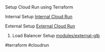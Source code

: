 Setup Cloud Run using Terraform

Internal Setup
[Internal Cloud Run](https://github.ford.com/gcp/tfm-cloud-run)

External Setup
[External Cloud Run](https://github.ford.com/gcp/tfm-cloud-run-external)

1. Load Balancer Setup
	[modules/external-glb](https://github.ford.com/gcp/tfm-cloud-run-external/tree/main/modules/external-glb)
	


#terraform #cloudrun